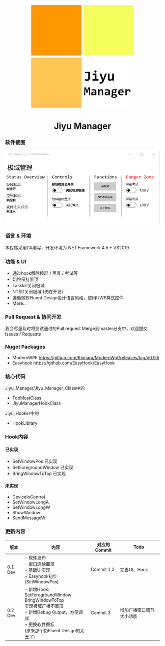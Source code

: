 <div align="center"><img src=/Jiyu_Manager/Icons/MainIcon-New.png/></div>
<h1><center>Jiyu Manager</center></h1>

### 软件截图
![image](/Github_Pics/MainWindow_Pic.png)
### 语言 & 环境
本程序采用C#编写，开发环境为.NET Framework 4.5 + VS2019
### 功能 & UI
- 通过hook解除控屏 / 黑屏 / 考试等
- 始终保持置顶
- Taskkill关闭极域
- NTSD关闭极域 (仍在开发)
- 遵循微软Fluent Design设计语言风格，使用UWP样式控件
- More…
### Pull Request & 协同开发
我会尽量及时将测试通过的Pull request Merge到master分支中，欢迎提交Issues / Requests
### Nuget Packages
- ModernWPF https://github.com/Kinnara/ModernWpf/releases/tag/v0.9.5
- Easyhook https://github.com/EasyHook/EasyHook
### 核心代码
Jiyu_Manager/Jiyu_Manager_Class中的
- TopMostClass
- JiyuManagerHookClass

Jiyu_Hooker中的
- HookLibrary

### Hook内容
#### 已实现
- SetWindowPos 已实现
- SetForegroundWindow 已实现
- BringWindowToTop 已实现
#### 未实现
- DeviceIoControl
- SetWindowLongA
- SetWindowLongW
- ShowWindow
- SendMessageW

### 更新内容
| 版本 | 内容 | 对应的Commit | Todo |
|  ----  | ----  | ---- | ---- |
| 0.1 Dev | - 软件发布 <br> - 窗口连续置顶 <br> - 基础UI实现 <br> - Easyhook初步 (SetWindowPos) | Commit 1,2 | 完善UI、Hook |
| 0.2 Dev | - 新增Hook: <br> SetForegroundWindow <br> BringWindowToTop <br> 实现极域广播不置顶 <br> - 新增Debug Output，方便调试 <br> - 更换软件图标 <br> (原来那个伪Fluent Design的太丑了) | Commit 3 | 增加广播窗口调节大小功能 |

